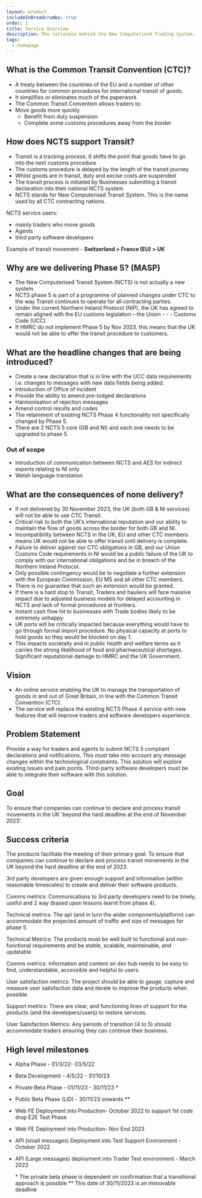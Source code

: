 ```yaml
---
layout: product
includeInBreadcrumbs: true
order: 1
title: Service Overview
description: The rationale behind the New Computerised Trading System. How will the service evolve in Phase 5.
tags:
  - homepage
---
```


## What is the Common Transit Convention (CTC)?

- A treaty between the countries of the EU and a number of other countries for common procedures for international transit of goods.
- It simplifies or eliminates much of the paperwork
- The Common Transit Convention allows traders to:
- Move goods more quickly
  - Benefit from duty suspension
  - Complete some customs procedures away from the border

## How does NCTS support Transit?

- Transit is a tracking process. It shifts the point that goods have to go into the next customs procedure
- The customs procedure is delayed by the length of the transit journey
- Whilst goods are in transit, duty and excise costs are suspended
- The transit process is initiated by Businesses submitting a transit declaration into their national NCTS system
- NCTS stands for New Computerised Transit System. This is the name used by all CTC contracting nations.

NCTS service users:

- mainly traders who move goods
- Agents
- third party software developers

Example of transit movement - **Switzerland > France (EU) > UK**

## Why are we delivering Phase 5? (MASP)

- The New Computerised Transit System (NCTS) is not actually a new system.
- NCTS phase 5 is part of a programme of planned changes under CTC to the way Transit continues to operate for all contracting parties.
- Under the current Northern Ireland Protocol (NIP), the UK has agreed to remain aligned with the EU customs legislation – the Union - - - Customs Code (UCC).
- If HMRC do not implement Phase 5 by Nov 2023, this means that the UK would not be able to offer the transit procedure to customers.

## What are the headline changes that are being introduced?

- Create a new declaration that is in line with the UCC data requirements i.e. changes to messages with new data fields being added.
- Introduction of Office of incident
- Provide the ability to amend pre-lodged declarations
- Harmonisation of rejection messages
- Amend control results and codes
- The retainment of existing NCTS Phase 4 functionality not specifically changed by Phase 5.
- There are 2 NCTS 5 core (GB and NI) and each one needs to be upgraded to phase 5.

### Out of scope

- Introduction of communication between NCTS and AES for indirect exports relating to NI only
- Welsh language translation

## What are the consequences of none delivery?

- If not delivered by 30 November 2023, the UK (both GB & NI services) will not be able to use CTC Transit.
- Critical risk to both the UK’s international reputation and our ability to maintain the flow of goods across the border for both GB and NI.
- Incompatibility between NCTS in the UK, EU and other CTC members means UK would not be able to offer transit until delivery is complete.
- Failure to deliver against our CTC obligations in GB, and our Union Customs Code requirements in NI would be a public failure of the UK to comply with our international obligations and be in breach of the Northern Ireland Protocol.
- Only possible contingency would be to negotiate a further extension with the European Commission, EU MS and all other CTC members.
- There is no guarantee that such an extension would be granted.
- If there is a hard stop to Transit, Traders and hauliers will face massive impact due to adjusted business models for delayed accounting in NCTS and lack of formal procedures at frontiers.
- Instant cash flow hit to businesses with Trade bodies likely to be extremely unhappy.
- UK ports will be critically impacted because everything would have to go through formal import procedure. No physical capacity at ports to hold goods so they would be blocked on day 1.
- This impacts societally and in public health and welfare terms as it carries the strong likelihood of food and pharmaceutical shortages. Significant reputational damage to HMRC and the UK Government.

## Vision

- An online service enabling the UK to manage the transportation of goods in and out of Great Britain, in line with the Common Transit Convention (CTC).
- The service will replace the existing NCTS Phase 4 service with new features that will improve traders and software developers experience.

## Problem Statement

Provide a way for traders and agents to submit NCTS 5 compliant declarations and notifications. This must take into account any message changes within the technological constraints. This solution will explore existing issues and pain points. Third-party software developers must be able to integrate their software with this solution.

## Goal

To ensure that companies can continue to declare and process transit movements in the UK 'beyond the hard deadline at the end of November 2023'.

## Success criteria

The products facilitate the meeting of their primary goal: To ensure that companies can continue to declare and process transit movements in the UK beyond the hard deadline at the end of 2023.

3rd party developers are given enough support and information (within reasonable timescales) to create and deliver their software products.

Comms metrics: Communications to 3rd party developers need to be timely, useful and 2 way (based upon lessons learnt from phase 4).

Technical metrics: The api (and in turn the wider components/platform) can accommodate the projected amount of traffic and size of messages for phase 5.

Technical Metrics: The products must be well built to functional and non-functional requirements and be stable, scalable, maintainable, and updatable

Comms metrics: Information and content on dev hub needs to be easy to find, understandable, accessible and helpful to users.

User satisfaction metrics: The project should be able to gauge, capture and measure user satisfaction data and iterate to improve the products when possible.

Support metrics: There are clear, and functioning lines of support for the products (and the developers/users) to restore services.

User Satisfaction Metrics: Any periods of transition (4 to 5) should accommodate traders ensuring they can continue their business.

## High level milestones

- Alpha Phase - 01/3/22- 03/5/22
- Beta Development - 4/5/22 - 31/10/23
- Private Beta Phase - 01/11/23 - 30/11/23 \*
- Public Beta Phase (LID) - 30/11/23 onwards \*\*
- Web FE Deployment into Production- October 2022 to support 1st code drop E2E Test Phase
- Web FE Deployment into Production- Nov End 2023
- API (small messages) Deployment into Test Support Environment - October 2022
- API (Large messages) deployment into Trader Test environment - March 2023

  \* The private beta phase is dependent on confirmation that a transitional approach is possible
  \*\* This date of 30/11/2023 is an immovable deadline
